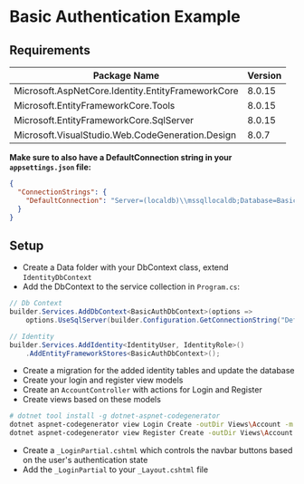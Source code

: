 ﻿# Basic Authentication Example

## Requirements
| Package Name                                      | Version |
|---------------------------------------------------|---------|
| Microsoft.AspNetCore.Identity.EntityFrameworkCore | 8.0.15  |
| Microsoft.EntityFrameworkCore.Tools               | 8.0.15  |
| Microsoft.EntityFrameworkCore.SqlServer           | 8.0.15  |
| Microsoft.VisualStudio.Web.CodeGeneration.Design  | 8.0.7   |

<b>Make sure to also have a DefaultConnection string in your `appsettings.json` file:</b>
```json
{
  "ConnectionStrings": {
    "DefaultConnection": "Server=(localdb)\\mssqllocaldb;Database=BasicAuthDb;Trusted_Connection=True;MultipleActiveResultSets=true"
  }
}
```

## Setup
- Create a Data folder with your DbContext class, extend `IdentityDbContext`
- Add the DbContext to the service collection in `Program.cs`:
```csharp
// Db Context
builder.Services.AddDbContext<BasicAuthDbContext>(options =>
    options.UseSqlServer(builder.Configuration.GetConnectionString("DefaultConnection")));

// Identity
builder.Services.AddIdentity<IdentityUser, IdentityRole>()
    .AddEntityFrameworkStores<BasicAuthDbContext>();
```
- Create a migration for the added identity tables and update the database
- Create your login and register view models
- Create an `AccountController` with actions for Login and Register
- Create views based on these models
```bash
# dotnet tool install -g dotnet-aspnet-codegenerator
dotnet aspnet-codegenerator view Login Create -outDir Views\Account -m LoginViewModel
dotnet aspnet-codegenerator view Register Create -outDir Views\Account -m RegisterViewModel
```
- Create a `_LoginPartial.cshtml` which controls the navbar buttons based on the user's authentication state
- Add the `_LoginPartial` to your `_Layout.cshtml` file